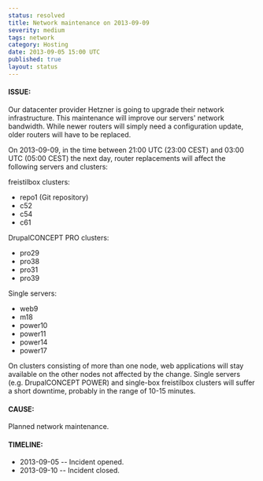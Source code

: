 ```yaml
---
status: resolved
title: Network maintenance on 2013-09-09
severity: medium
tags: network
category: Hosting
date: 2013-09-05 15:00 UTC
published: true
layout: status
---
```


#### ISSUE:

Our datacenter provider Hetzner is going to upgrade their network infrastructure. This maintenance will improve our servers' network bandwidth. While newer routers will simply need a configuration update, older routers will have to be replaced.

On 2013-09-09, in the time between 21:00 UTC (23:00 CEST) and 03:00 UTC (05:00 CEST) the next day, router replacements will affect the following servers and clusters:

freistilbox clusters:

* repo1 (Git repository)
* c52
* c54
* c61

DrupalCONCEPT PRO clusters:

* pro29
* pro38
* pro31
* pro39

Single servers:

* web9
* m18
* power10
* power11
* power14
* power17

On clusters consisting of more than one node, web applications will stay available on the other nodes not affected by the change. Single servers (e.g. DrupalCONCEPT POWER) and single-box freistilbox clusters will suffer a short downtime, probably in the range of 10-15 minutes.


#### CAUSE:

Planned network maintenance.


#### TIMELINE:

* 2013-09-05 -- Incident opened.
* 2013-09-10 -- Incident closed.
